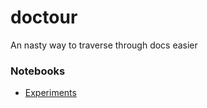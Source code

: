 # doctour
An nasty way to traverse through docs easier

### Notebooks
* [Experiments](nbs/doc_tour.ipynb)

